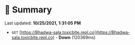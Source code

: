 # 📖 Summary
Last updated: **10/25/2021, 1:31:05 PM**

- `GET` [https://Bhadwa-sala.toxicblte.repl.co](https://Bhadwa-sala.toxicblte.repl.co) - **Down** (120369ms)
